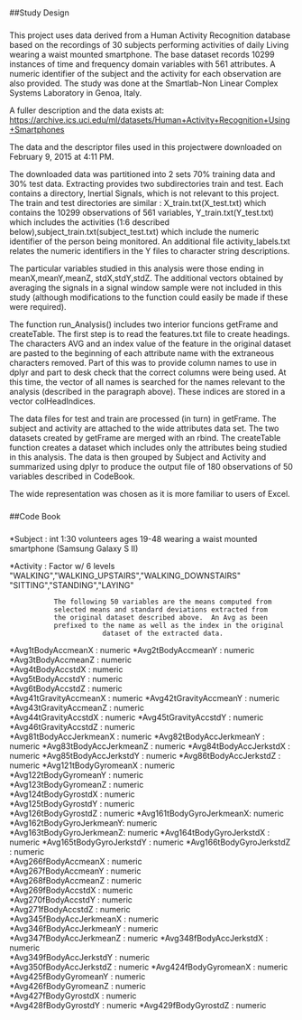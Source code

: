 ###  ##########
##Study Design
###  ##########

This project uses data derived from a Human Activity Recognition database based 
on the recordings of 30 subjects performing activities of daily Living wearing 
a waist mounted smartphone.  The base dataset records 10299 instances of time and
frequency domain variables with 561 attributes.  A numeric identifier of the
subject and the activity for each observation are also provided.  The study was done 
at the Smartlab-Non Linear Complex Systems Laboratory in Genoa, Italy.

A fuller description and the data exists at:
https://archive.ics.uci.edu/ml/datasets/Human+Activity+Recognition+Using+Smartphones

The data and the descriptor files used in this projectwere downloaded on 
February 9, 2015 at 4:11 PM.

The downloaded data was partitioned into 2 sets 70% training data and 30% test data. 
Extracting provides two subdirectories train and test.  Each contains a directory,
Inertial Signals, which is not relevant to this project.  The train and test
directories are similar :  X_train.txt(X_test.txt) which contains the 10299 observations
of 561 variables, Y_train.txt(Y_test.txt) which includes the activities (1:6 described 
below),subject_train.txt(subject_test.txt) which include the numeric identifier of the
person being monitored.  An additional file activity_labels.txt relates the numeric
identifiers in the Y files to character string descriptions.

The particular variables studied in this analysis were those ending in meanX,meanY,meanZ,
stdX,stdY,stdZ.  The additional vectors obtained by averaging the signals in a signal 
window sample were not included in this study (although modifications to the function 
could easily be made if these were required).

The function run_Analysis() includes two interior funcions getFrame and createTable.
The first step is to read the features.txt file to create headings.  The characters AVG
and an index value of the feature in the original dataset are pasted to the beginning of 
each attribute name with the extraneous characters removed.  Part of this was to provide
column names to use in dplyr and part to desk check that the correct columns were being
used.  At this time, the vector of all names is searched for the names relevant to the
analysis (described in the paragraph above).  These indices are stored in a vector 
colHeadIndices. 

The data files for test and train are processed (in turn)  in getFrame.  The subject and
activity are attached to the wide attributes data set.  The two datasets created by 
getFrame are merged with an rbind.  The createTable function creates a dataset which
includes only the attributes being studied in this analysis.  The data is then grouped
by Subject and Activity and summarized using dplyr to produce the output file of 
180 observations of 50 variables described in CodeBook. 

The wide representation was chosen as it is more familiar to users of Excel.

### ######
##Code Book
### ######


   *Subject                 : int  1:30 volunteers ages 19-48 wearing a waist mounted 
				  smartphone (Samsung Galaxy S II)

   *Activity                : Factor w/ 6 levels 
				  "WALKING","WALKING_UPSTAIRS","WALKING_DOWNSTAIRS"
				  "SITTING","STANDING","LAYING"

			   The following 50 variables are the means computed from
			   selected means and standard deviations extracted from
			   the original dataset described above.  An Avg as been
			   prefixed to the name as well as the index in the original
                           dataset of the extracted data. 
				
   *Avg1tBodyAccmeanX       : numeric 
   *Avg2tBodyAccmeanY       : numeric  
   *Avg3tBodyAccmeanZ       : numeric  
   *Avg4tBodyAccstdX        : numeric  
   *Avg5tBodyAccstdY        : numeric  
   *Avg6tBodyAccstdZ        : numeric  
   *Avg41tGravityAccmeanX   : numeric 
   *Avg42tGravityAccmeanY   : numeric 
   *Avg43tGravityAccmeanZ   : numeric  
   *Avg44tGravityAccstdX    : numeric 
   *Avg45tGravityAccstdY    : numeric 
   *Avg46tGravityAccstdZ    : numeric  
   *Avg81tBodyAccJerkmeanX  : numeric 
   *Avg82tBodyAccJerkmeanY  : numeric 
   *Avg83tBodyAccJerkmeanZ  : numeric 
   *Avg84tBodyAccJerkstdX   : numeric 
   *Avg85tBodyAccJerkstdY   : numeric 
   *Avg86tBodyAccJerkstdZ   : numeric 
   *Avg121tBodyGyromeanX    : numeric  
   *Avg122tBodyGyromeanY    : numeric  
   *Avg123tBodyGyromeanZ    : numeric  
   *Avg124tBodyGyrostdX     : numeric  
   *Avg125tBodyGyrostdY     : numeric  
   *Avg126tBodyGyrostdZ     : numeric 
   *Avg161tBodyGyroJerkmeanX: numeric  
   *Avg162tBodyGyroJerkmeanY: numeric  
   *Avg163tBodyGyroJerkmeanZ: numeric 
   *Avg164tBodyGyroJerkstdX : numeric 
   *Avg165tBodyGyroJerkstdY : numeric
   *Avg166tBodyGyroJerkstdZ : numeric  
   *Avg266fBodyAccmeanX     : numeric  
   *Avg267fBodyAccmeanY     : numeric  
   *Avg268fBodyAccmeanZ     : numeric  
   *Avg269fBodyAccstdX      : numeric  
   *Avg270fBodyAccstdY      : numeric  
   *Avg271fBodyAccstdZ      : numeric  
   *Avg345fBodyAccJerkmeanX : numeric  
   *Avg346fBodyAccJerkmeanY : numeric  
   *Avg347fBodyAccJerkmeanZ : numeric 
   *Avg348fBodyAccJerkstdX  : numeric  
   *Avg349fBodyAccJerkstdY  : numeric  
   *Avg350fBodyAccJerkstdZ  : numeric 
   *Avg424fBodyGyromeanX    : numeric 
   *Avg425fBodyGyromeanY    : numeric  
   *Avg426fBodyGyromeanZ    : numeric  
   *Avg427fBodyGyrostdX     : numeric  
   *Avg428fBodyGyrostdY     : numeric 
   *Avg429fBodyGyrostdZ     : numeric  





